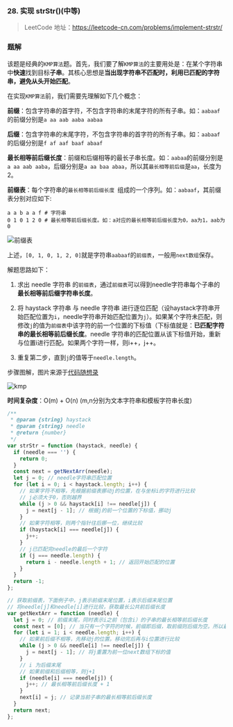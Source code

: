 ### 28. 实现 strStr()(中等)

> LeetCode 地址：https://leetcode-cn.com/problems/implement-strstr/

### 题解

该题是经典的`KMP算法`题。首先，我们要了解`KMP算法`的主要用处是：在某个字符串中**快速**找到目标**子串**。其核心思想是**当出现字符串不匹配时，利用已匹配的字符串，避免从头开始匹配**。

在实现`KMP算法`前，我们需要先理解如下几个概念：

**前缀**：包含字符串的首字符，不包含字符串的末尾字符的所有子串。如：`aabaaf`的前缀分别是`a aa aab aaba aabaa`

**后缀**：包含字符串的末尾字符，不包含字符串的首字符的所有子串。如：`aabaaf`的后缀分别是`f af aaf baaf abaaf`

**最长相等前后缀长度**：前缀和后缀相等的最长子串长度。如：`aabaa`的前缀分别是`a aa aab aaba`，后缀分别是`a aa baa abaa`，所以其`最长相等前后缀`是`aa`，长度为 2。

**前缀表**：每个字符串的`最长相等前后缀长度 `组成的一个序列。如：`aabaaf`，其前缀表分别对应如下:

```shell
a a b a a f # 字符串
0 1 0 1 2 0 # 最长相等前后缀长度。如：a对应的最长相等前后缀长度为0，aa为1，aab为0
```

![前缀表](https://raw.githubusercontent.com/kerwin-ly/Blog/master/assets/imgs/data-structure/kmp-prefix.png)


上述，`[0, 1, 0, 1, 2, 0]`就是字符串`aabaaf`的`前缀表`，一般用`next数组`保存。

解题思路如下：

1. 求出 needle 字符串 的`前缀表`，通过`前缀表`可以得到needle字符串每个子串的**最长相等前后缀字符串长度**。

2. 将 haystack 字符串 与 needle 字符串 进行逐位匹配（设haystack字符串开始匹配位置为`i`，needle字符串开始匹配位置为`j`）。如果某个字符未匹配，则 修改`j`的值为`前缀表`中该字符的前一个位置的下标值（下标值就是：**已匹配字符串的最长相等前后缀长度**。needle 字符串的匹配位置从该下标值开始，重新与位置i进行匹配。如果两个字符一样，则i++，j++。

3. 重复第二步，直到`j`的值等于`needle.length`。

步骤图解，图片来源于[代码随想录](https://programmercarl.com/0028.%E5%AE%9E%E7%8E%B0strStr.html#%E5%85%B6%E4%BB%96%E8%AF%AD%E8%A8%80%E7%89%88%E6%9C%AC)

![kmp](https://raw.githubusercontent.com/kerwin-ly/Blog/master/assets/imgs/data-structure/kmp1.gif)

**时间复杂度**：O(m) + O(n) (m,n分别为文本字符串和模板字符串长度)

```js
/**
 * @param {string} haystack
 * @param {string} needle
 * @return {number}
 */
var strStr = function (haystack, needle) {
  if (needle === '') {
    return 0;
  }
  const next = getNextArr(needle);
  let j = 0; // needle字符串匹配位置
  for (let i = 0; i < haystack.length; i++) {
    // 如果字符不相等，先根据前缀表挪动j的位置，在与坐标i的字符进行比较
    // j必须大于0，否则越界
    while (j > 0 && haystack[i] !== needle[j]) {
      j = next[j - 1]; // 根据j的前一个位置的下标值，挪动j
    }
    // 如果字符相等，则两个指针往后挪一位，继续比较
    if (haystack[i] === needle[j]) {
      j++;
    }
    // j已匹配完needle的最后一个字符
    if (j === needle.length) {
      return i - needle.length + 1; // 返回开始匹配的位置
    }
  }
  return -1;
};

// 获取前缀表，下面例子中，j表示前缀末尾位置，i表示后缀末尾位置
// 将needle[j]和needle[i]进行比较，获取最长公共前后缀长度
var getNextArr = function (needle) {
  let j = 0; // 前缀末尾，同时表示i之前（包含i）的子串的最长相等前后缀长度
  const next = [0]; // 当只有一个字符的时候，前缀即后缀，取前缀则后缀为空。所以最长前后缀长度为0。
  for (let i = 1; i < needle.length; i++) {
    // 如果前后缀不相等，先移动j的位置。移动完后再与i位置进行比较
    while (j > 0 && needle[i] !== needle[j]) {
      j = next[j - 1]; // 将j重置为前一位next数组下标的值
    }
    // i 为后缀末尾
    // 如果前缀和后缀相等，则j+1
    if (needle[i] === needle[j]) {
      j++; // 最长相等前后缀长度 + 1
    }
    next[i] = j; // 记录当前子串的最长相等前后缀长度
  }
  return next;
};
```
